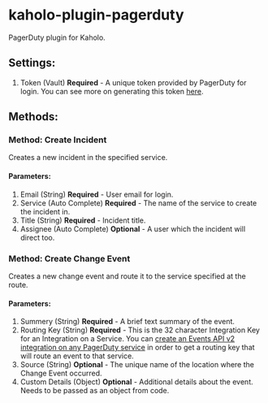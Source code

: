 # kaholo-plugin-pagerduty
PagerDuty plugin for Kaholo.

## Settings:
1. Token (Vault) **Required** - A unique token provided by PagerDuty for login. You can see more on generating this token [here](https://support.pagerduty.com/docs/generating-api-keys).

## Methods:

### Method: Create Incident
Creates a new incident in the specified service.

#### Parameters:
1. Email (String) **Required** - User email for login.
2. Service (Auto Complete) **Required** - The name of the service to create the incident in.
3. Title (String) **Required** - Incident title.
4. Assignee (Auto Complete) **Optional** - A user which the incident will direct too.

### Method: Create Change Event
Creates a new change event and route it to the service specified at the route.

#### Parameters:
1. Summery (String) **Required** - A brief text summary of the event.
2. Routing Key (String) **Required** - This is the 32 character Integration Key for an Integration on a Service. You can [create an Events API v2 integration on any PagerDuty service](https://support.pagerduty.com/docs/services-and-integrations#section-events-api-v2) in order to get a routing key that will route an event to that service.
3. Source (String) **Optional** - The unique name of the location where the Change Event occurred.
4. Custom Details (Object) **Optional** - Additional details about the event. Needs to be passed as an object from code.
